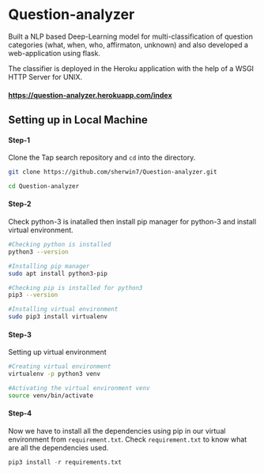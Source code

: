 # Question-analyzer
Built a NLP based Deep-Learning model for multi-classification of question categories (what, when, who, affirmaton, unknown) and also developed a web-application using flask.

The classifier is deployed in the Heroku application with the help of a WSGI HTTP Server for UNIX.

#### https://question-analyzer.herokuapp.com/index


## Setting up in Local Machine

#### Step-1 
Clone the Tap search repository and `cd` into the directory.
```bash
git clone https://github.com/sherwin7/Question-analyzer.git

cd Question-analyzer
```

#### Step-2
Check python-3 is inatalled then install pip manager for python-3 and install virtual environment.
```bash
#Checking python is installed
python3 --version 

#Installing pip manager
sudo apt install python3-pip

#Checking pip is installed for python3
pip3 --version

#Installing virtual environment
sudo pip3 install virtualenv
```

#### Step-3
Setting up virtual environment
```bash
#Creating virtual environment
virtualenv -p python3 venv

#Activating the virtual environment venv
source venv/bin/activate
```

#### Step-4
Now we have to install all the dependencies using pip in our virtual environment from `requirement.txt`.
Check `requirement.txt` to know what are all the dependencies used.
```python
pip3 install -r requirements.txt
```

